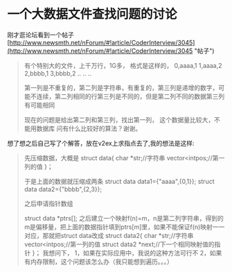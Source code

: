 # 一个大数据文件查找问题的讨论 #
 刚才逛论坛看到一个帖子
[http://www.newsmth.net/nForum/#!article/CoderInterview/3045](http://www.newsmth.net/nForum/#!article/CoderInterview/3045 "帖子")

> 
> 有个特别大的文件，上千万行，1G多， 
> 格式是这样的， 
> 0,aaaa,1 
> 1,aaaa,2 
> 2,bbbb,1 
> 3,bbbb,2 
> .. 
> .. 
> .. 
>   
> 第一列是不重复的，第二列是字符串，有重复的，第三列是递增的数字，可能不连续，第二列相同的行第三列是不同的，但是第二列不同的数据第三列有可能相同 
>   
> 现在的问题是给出第二列和第三列，找出第一列， 
> 这个数据量比较大，不能用数据库 
> 问有什么比较好的算法？谢谢。 


想了想之后自己写了个解答，放在v2ex上求指点去了,我的想法是这样:

> 先压缩数据，大概是
> struct data{
> char *str;//字符串
> vector<intpos;//第一列的值
> }；
> 
> 
> 于是上面的数据就压缩成两条
> struct data data1={"aaaa",{0,1}};
> struct data data2={"bbbb",{2,3}};
> 
> 之后申请指针数组
> 
> struct data *ptrs[];
> 之后建立一个映射f(n)=m，n是第二列字符串，得到的m是偏移量，把上面的数据指针填到ptrs[m]里，如果不能保证f(n)映射一一对应，那就把struct data改成
> struct data2{
> char *str;//字符串
> vector<intpos;//第一列的值
> struct data2 *next;//下一个相同映射值的指针
> }；
我想问下，
1，如果在实际应用中，我说的这种方法可行不
2，如果有内存限制，这个问题该怎么办（我只能想到遍历。。。）